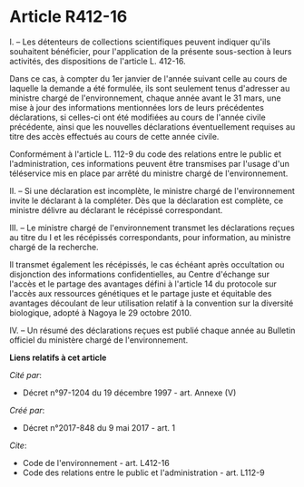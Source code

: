 # Article R412-16

I. – Les détenteurs de collections scientifiques peuvent indiquer qu'ils souhaitent bénéficier, pour l'application de la
présente sous-section à leurs activités, des dispositions de l'article L. 412-16. 

Dans ce cas, à compter du 1er janvier de l'année suivant celle au cours de laquelle la demande a été formulée, ils sont
seulement tenus d'adresser au ministre chargé de l'environnement, chaque année avant le 31 mars, une mise à jour des
informations mentionnées lors de leurs précédentes déclarations, si celles-ci ont été modifiées au cours de l'année civile
précédente, ainsi que les nouvelles déclarations éventuellement requises au titre des accès effectués au cours de cette année
civile. 

Conformément à l'article L. 112-9 du code des relations entre le public et l'administration, ces informations peuvent être
transmises par l'usage d'un téléservice mis en place par arrêté du ministre chargé de l'environnement. 

II. – Si une déclaration est incomplète, le ministre chargé de l'environnement invite le déclarant à la compléter. Dès que la
déclaration est complète, ce ministre délivre au déclarant le récépissé correspondant. 

III. – Le ministre chargé de l'environnement transmet les déclarations reçues au titre du I et les récépissés correspondants,
pour information, au ministre chargé de la recherche. 

Il transmet également les récépissés, le cas échéant après occultation ou disjonction des informations confidentielles, au
Centre d'échange sur l'accès et le partage des avantages défini à l'article 14 du protocole sur l'accès aux ressources
génétiques et le partage juste et équitable des avantages découlant de leur utilisation relatif à la convention sur la
diversité biologique, adopté à Nagoya le 29 octobre 2010. 

IV. – Un résumé des déclarations reçues est publié chaque année au Bulletin officiel du ministère chargé de l'environnement.

**Liens relatifs à cet article**

_Cité par_:

  - Décret n°97-1204 du 19 décembre 1997 - art. Annexe (V)

_Créé par_:

  - Décret n°2017-848 du 9 mai 2017 - art. 1

_Cite_:

  - Code de l'environnement - art. L412-16
  - Code des relations entre le public et l'administration - art. L112-9
